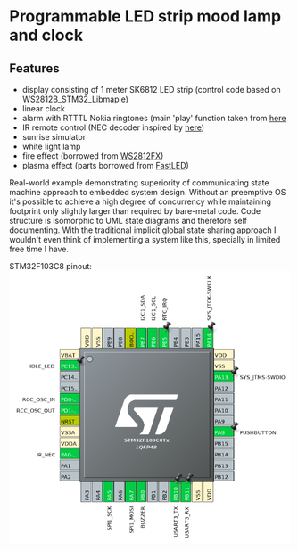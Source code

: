 Programmable LED strip mood lamp and clock
==========================================

Features
--------

 - display consisting of 1 meter SK6812 LED strip (control code based on [WS2812B_STM32_Libmaple](https://github.com/rogerclarkmelbourne/WS2812B_STM32_Libmaple))
 - linear clock
 - alarm with RTTTL Nokia ringtones (main 'play' function taken from [here](https://github.com/granadaxronos/120-SONG_NOKIA_RTTTL_RINGTONE_PLAYER_FOR_ARDUINO_UNO)
 - IR remote control (NEC decoder inspired by [here](https://github.com/albertyeh/STM32_NEC_Decode))
 - sunrise simulator
 - white light lamp
 - fire effect (borrowed from [WS2812FX](https://github.com/kitesurfer1404/WS2812FX))
 - plasma effect (parts borrowed from [FastLED](https://github.com/FastLED/FastLED))

Real-world example demonstrating superiority of communicating state machine approach to embedded system design.
Without an preemptive OS it's possible to achieve a high degree of concurrency while maintaining footprint only slightly
larger than required by bare-metal code. Code structure is isomorphic to UML state diagrams and therefore self documenting.
With the traditional implicit global state sharing approach I wouldn't even think of implementing a system like this, specially
in limited free time I have.

STM32F103C8 pinout:
![stm32_pinout](images/pinout.png)




